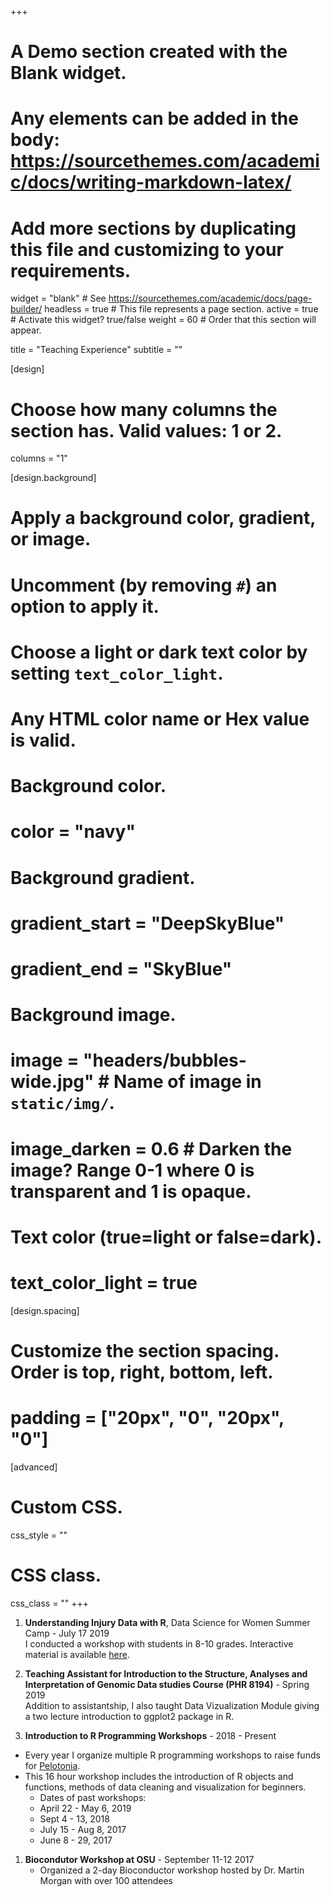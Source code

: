 +++
# A Demo section created with the Blank widget.
# Any elements can be added in the body: https://sourcethemes.com/academic/docs/writing-markdown-latex/
# Add more sections by duplicating this file and customizing to your requirements.

widget = "blank"  # See https://sourcethemes.com/academic/docs/page-builder/
headless = true  # This file represents a page section.
active = true  # Activate this widget? true/false
weight = 60  # Order that this section will appear.

title = "Teaching Experience"
subtitle = ""

[design]
  # Choose how many columns the section has. Valid values: 1 or 2.
  columns = "1"

[design.background]
  # Apply a background color, gradient, or image.
  #   Uncomment (by removing `#`) an option to apply it.
  #   Choose a light or dark text color by setting `text_color_light`.
  #   Any HTML color name or Hex value is valid.

  # Background color.
  # color = "navy"
  
  # Background gradient.
  # gradient_start = "DeepSkyBlue"
  # gradient_end = "SkyBlue"
  
  # Background image.
  # image = "headers/bubbles-wide.jpg"  # Name of image in `static/img/`.
  # image_darken = 0.6  # Darken the image? Range 0-1 where 0 is transparent and 1 is opaque.

  # Text color (true=light or false=dark).
  # text_color_light = true

[design.spacing]
  # Customize the section spacing. Order is top, right, bottom, left.
  # padding = ["20px", "0", "20px", "0"]

[advanced]
 # Custom CSS. 
 css_style = ""
 
 # CSS class.
 css_class = ""
+++

1. **Understanding Injury Data with R**, Data Science for Women Summer Camp - July 17 2019   
I conducted a workshop with students in 8-10 grades. Interactive material is available [here](https://suchestoncampbell-lab.shinyapps.io/SummerCamp2019/).

1. **Teaching Assistant for Introduction to the Structure, Analyses and Interpretation of Genomic Data studies Course (PHR 8194)** - Spring 2019    
Addition to assistantship, I also taught Data Vizualization Module giving a two lecture introduction to ggplot2 package in R.    
    
1. **Introduction to R Programming Workshops** - 2018 - Present
  * Every year I organize multiple R programming workshops to raise funds for [Pelotonia](https://pelotonia.org/).
  * This 16 hour workshop includes the introduction of R objects and functions, methods of data cleaning and visualization for beginners.    
    * Dates of past workshops:
    + April 22 - May 6, 2019
    + Sept 4 - 13, 2018
    + July 15 - Aug 8, 2017
    + June 8 - 29, 2017      

1. **Biocondutor Workshop at OSU** - September 11-12 2017
    * Organized a 2-day Bioconductor workshop hosted by Dr. Martin Morgan with over 100 attendees

